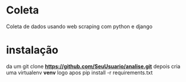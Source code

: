 # Coleta 
Coleta de dados usando web scraping com python e django 

# instalação 

da um git clone **https://github.com/SeuUsuario/analise.git** 
depois cria uma virtualenv  **venv**
logo apos pip install -r requirements.txt
